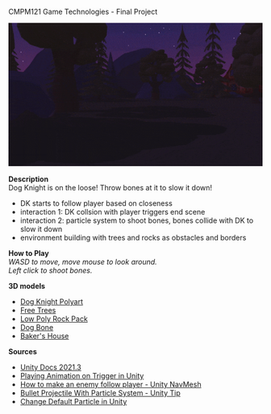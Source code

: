 CMPM121 Game Technologies - Final Project  

![alt text](https://github.com/caxchen/CMPM_121_Final_Project/blob/main/final.gif)  

**Description**  
Dog Knight is on the loose! Throw bones at it to slow it down!  

- DK starts to follow player based on closeness
- interaction 1: DK collsion with player triggers end scene
- interaction 2: particle system to shoot bones, bones collide with DK to slow it down
- environment building with trees and rocks as obstacles and borders

**How to Play**  
*WASD to move, move mouse to look around.*  
*Left click to shoot bones.*

**3D models**  
- [Dog Knight Polyart](https://assetstore.unity.com/packages/3d/characters/animals/dog-knight-pbr-polyart-135227)
- [Free Trees](https://assetstore.unity.com/packages/3d/vegetation/trees/free-trees-103208)
- [Low Poly Rock Pack](https://assetstore.unity.com/packages/3d/environments/low-poly-rock-pack-57874)
- [Dog Bone](https://www.cgtrader.com/free-3d-models/animals/mammal/dog-bone-208f77e8-9ad5-4ef7-8abc-966a12bb4ec3)
- [Baker's House](https://assetstore.unity.com/packages/3d/environments/fantasy/baker-s-house-26443)

**Sources**  
- [Unity Docs 2021.3](https://docs.unity3d.com/Manual/index.html)
- [Playing Animation on Trigger in Unity](https://www.youtube.com/watch?v=JS4k_lwmZHk)
- [How to make an enemy follow player - Unity NavMesh](https://www.youtube.com/watch?v=UvDqnbjEEak)
- [Bullet Projectile With Particle System - Unity Tip](https://www.youtube.com/watch?v=lkq8iLOr3sw)
- [Change Default Particle in Unity](https://stackoverflow.com/questions/37738346/how-can-i-change-the-default-particle-in-unity-3d)
